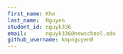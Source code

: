 ```yaml
---
first_name: Khe
last_name:  Nguyen
student_id: nguyk336
email:      nguyk336@newschool.edu
github_username: kmpnguyen0
---
```

